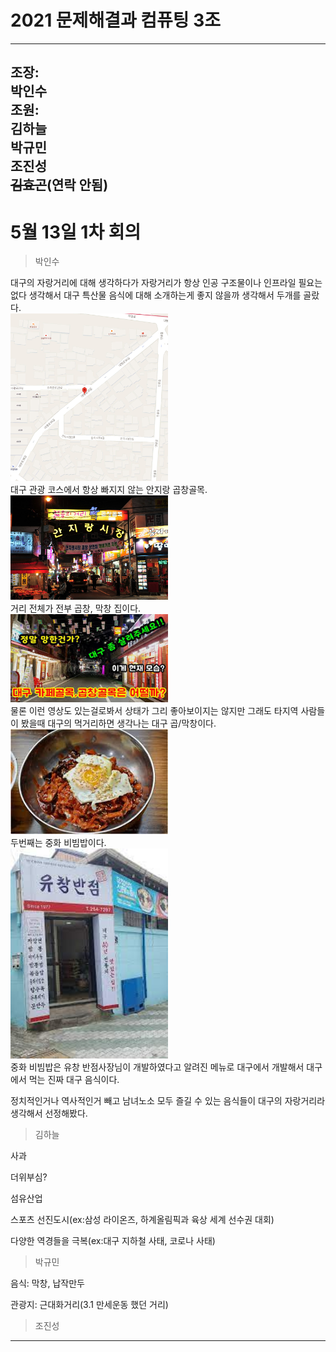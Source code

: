 # 2021 문제해결과 컴퓨팅 3조      
----------------------  
조장:  
박인수    
조원:  
김하늘        
박규민  
조진성  
~~김효곤~~(연락 안됨)  
------------------  
# 5월 13일 1차 회의  

>박인수   

대구의 자랑거리에 대해 생각하다가 자랑거리가 항상 인공 구조물이나 인프라일 필요는 없다 생각해서 대구 특산물 음식에 대해 소개하는게 좋지 않을까 생각해서 두개를 골랐다.  
<img src="https://github.com/isp829/2021_MHC_3/blob/main/%EB%B0%95%EC%9D%B8%EC%88%98/5%EC%9B%94%2013%EC%9D%BC%201%EC%B0%A8%20%ED%9A%8C%EC%9D%98/%EC%95%88%EC%A7%80%EB%9E%91%EA%B3%B1%EC%B0%BD%EA%B3%A8%EB%AA%A9-1.PNG" width="50%">    
대구 관광 코스에서 항상 빠지지 않는 안지랑 곱창골목.  
<img src="https://github.com/isp829/2021_MHC_3/blob/main/%EB%B0%95%EC%9D%B8%EC%88%98/5%EC%9B%94%2013%EC%9D%BC%201%EC%B0%A8%20%ED%9A%8C%EC%9D%98/%EC%95%88%EC%A7%80%EB%9E%91%EA%B3%B1%EC%B0%BD%EA%B3%A8%EB%AA%A9-2.jpg" width="50%">    
거리 전체가 전부 곱창, 막창 집이다.   
<img src="https://github.com/isp829/2021_MHC_3/blob/main/%EB%B0%95%EC%9D%B8%EC%88%98/5%EC%9B%94%2013%EC%9D%BC%201%EC%B0%A8%20%ED%9A%8C%EC%9D%98/%EC%95%88%EC%A7%80%EB%9E%91%EA%B3%B1%EC%B0%BD%EA%B3%A8%EB%AA%A9-3.jpg" width="50%">      
물론 이런 영상도 있는걸로봐서 상태가 그리 좋아보이지는 않지만 그래도 타지역 사람들이 봤을때 대구의 먹거리하면 생각나는 대구 곱/막창이다.  
<img src="https://github.com/isp829/2021_MHC_3/blob/main/%EB%B0%95%EC%9D%B8%EC%88%98/5%EC%9B%94%2013%EC%9D%BC%201%EC%B0%A8%20%ED%9A%8C%EC%9D%98/%EC%A4%91%ED%99%94%EB%B9%84%EB%B9%94%EB%B0%A5-1.jpg" width="50%">     
두번째는 중화 비빔밥이다.  
<img src="https://github.com/isp829/2021_MHC_3/blob/main/%EB%B0%95%EC%9D%B8%EC%88%98/5%EC%9B%94%2013%EC%9D%BC%201%EC%B0%A8%20%ED%9A%8C%EC%9D%98/%EC%A4%91%ED%99%94%EB%B9%84%EB%B9%94%EB%B0%A5-2.jpg" width="50%">      
중화 비빔밥은 유창 반점사장님이 개발하였다고 알려진 메뉴로 대구에서 개발해서 대구에서 먹는 진짜 대구 음식이다.

정치적인거나 역사적인거 빼고 남녀노소 모두 즐길 수 있는 음식들이 대구의 자랑거리라 생각해서 선정해봤다.   



>김하늘

사과

더위부심?

섬유산업 

스포츠 선진도시(ex:삼성 라이온즈, 하계올림픽과 육상 세계 선수권 대회)

다양한 역경들을 극복(ex:대구 지하철 사태, 코로나 사태)
 
>박규민

음식: 막창, 납작만두 

관광지: 근대화거리(3.1 만세운동 했던 거리)

>조진성   


------------------------    
